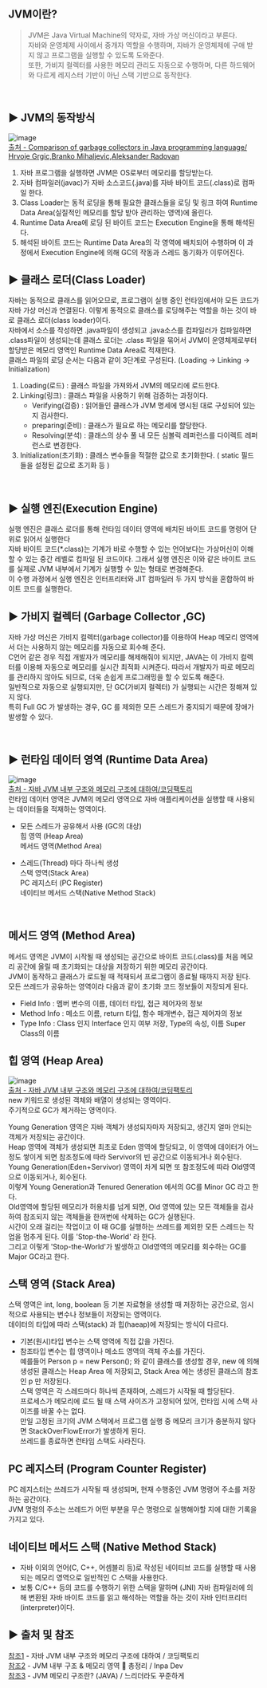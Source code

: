 ## JVM이란?
> JVM은 Java Virtual Machine의 약자로, 자바 가상 머신이라고 부른다.<br>
자바와 운영체제 사이에서 중개자 역할을 수행하며, 자바가 운영체제에 구애 받지 않고 프로그램을 실행할 수 있도록 도와준다.<br>
 또한, 가비지 컬렉터를 사용한 메모리 관리도 자동으로 수행하며, 다른 하드웨어와 다르게 레지스터 기반이 아닌 스택 기반으로 동작한다.<br>

<br>

## ▶️ JVM의 동작방식
![image](https://github.com/zeroempty2/TIL/assets/117061586/187332f6-5ba5-4bee-acde-173de4054dea)<br>
[출처 - Comparison of garbage collectors in Java programming language/ Hrvoje Grgic,Branko Mihaljevic,Aleksander Radovan](https://www.researchgate.net/figure/Visual-representation-of-the-Java-Virtual-Machine-with-key-memory-components-bolded_fig1_326701102)<br>

1. 자바 프로그램을 실행하면 JVM은 OS로부터 메모리를 할당받는다.<br>
2. 자바 컴파일러(javac)가 자바 소스코드(.java)를 자바 바이트 코드(.class)로 컴파일 한다.<br>
3. Class Loader는 동적 로딩을 통해 필요한 클래스들을 로딩 및 링크 하여 Runtime Data Area(실질적인 메모리를 할당 받아 관리하는 영역)에 올린다.<br>
4. Runtime Data Area에 로딩 된 바이트 코드는 Execution Engine을 통해 해석된다.<br>
5. 해석된 바이트 코드는 Runtime Data Area의 각 영역에 배치되어 수행하며 이 과정에서 Execution Engine에 의해 GC의 작동과 스레드 동기화가 이루어진다.<br>



## ▶️ 클래스 로더(Class Loader)

자바는 동적으로 클래스를 읽어오므로, 프로그램이 실행 중인 런타임에서야 모든 코드가 자바 가상 머신과 연결된다. 이렇게 동적으로 클래스를 로딩해주는 역할을 하는 것이 바로 클래스 로더(class loader)이다. <br>
자바에서 소스를 작성하면 .java파일이 생성되고 .java소스를 컴파일러가 컴파일하면 .class파일이 생성되는데 클래스 로더는 .class 파일을 묶어서 JVM이 운영체제로부터 할당받은 메모리 영역인 Runtime Data Area로 적재한다.<br>
클래스 파일의 로딩 순서는 다음과 같이 3단계로 구성된다. (Loading → Linking → Initialization)<br>
1. Loading(로드) : 클래스 파일을 가져와서 JVM의 메모리에 로드한다.<br>
2. Linking(링크) : 클래스 파일을 사용하기 위해 검증하는 과정이다.<br>
    * Verifying(검증) : 읽어들인 클래스가 JVM 명세에 명시된 대로 구성되어 있는지 검사한다.<br>
    * preparing(준비) : 클래스가 필요로 하는 메모리를 할당한다.<br>
    * Resolving(분석) : 클래스의 상수 풀 내 모든 심볼릭 레퍼런스를 다이렉트 레퍼런스로 변경한다.<br>
3. Initialization(초기화) : 클래스 변수들을 적절한 값으로 초기화한다. ( static 필드들을 설정된 값으로 초기화 등 )<br>

<br>

## ▶️ 실행 엔진(Execution Engine)
실행 엔진은 클래스 로더를 통해 런타임 데이터 영역에 배치된 바이트 코드를 명령어 단위로 읽어서 실행한다<br>
자바 바이트 코드(*.class)는 기계가 바로 수행할 수 있는 언어보다는 가상머신이 이해할 수 있는 중간 레벨로 컴파일 된 코드이다. 그래서 실행 엔진은 이와 같은 바이트 코드를 실제로 JVM 내부에서 기계가 실행할 수 있는 형태로 변경해준다.<br>
이 수행 과정에서 실행 엔진은 인터프리터와 JIT 컴파일러 두 가지 방식을 혼합하여 바이트 코드를 실행한다.<br>

## ▶️ 가비지 컬렉터 (Garbage Collector ,GC)
자바 가상 머신은 가비지 컬렉터(garbage collector)를 이용하여 Heap 메모리 영역에서 더는 사용하지 않는 메모리를 자동으로 회수해 준다.<br>
C언어 같은 경우 직접 개발자가 메모리를 해제해줘야 되지만, JAVA는 이 가비지 컬렉터를 이용해 자동으로 메모리를 실시간 최적화 시켜준다. 따라서 개발자가 따로 메모리를 관리하지 않아도 되므로, 더욱 손쉽게 프로그래밍을 할 수 있도록 해준다.<br>
일반적으로 자동으로 실행되지만, 단 GC(가비지 컬렉터) 가 실행되는 시간은 정해져 있지 않다.<br>
특히 Full GC 가 발생하는 경우, GC 를 제외한 모든 스레드가 중지되기 때문에 장애가 발생할 수 있다.<br>

<br>

## ▶️ 런타임 데이터 영역 (Runtime Data Area) 
![image](https://github.com/zeroempty2/TIL/assets/117061586/5a2ee601-ca43-475e-8fb6-c1a8d40915ff)<br>
[출처 - 자바 JVM 내부 구조와 메모리 구조에 대하여/코딩팩토리](https://coding-factory.tistory.com/828)<br>
런타임 데이터 영역은 JVM의 메모리 영역으로 자바 애플리케이션을 실행할 때 사용되는 데이터들을 적재하는 영역이다.

* 모든 스레드가 공유해서 사용 (GC의 대상)<br>
힙 영역 (Heap Area)<br>
메서드 영역(Method Area)<br>
 
* 스레드(Thread) 마다 하나씩 생성<br>
스택 영역(Stack Area)<br>
PC 레지스터 (PC Register)<br>
네이티브 메서드 스택(Native Method Stack)<br>

<br>

## 메서드 영역 (Method Area)
메서드 영역은 JVM이 시작될 때 생성되는 공간으로 바이트 코드(.class)를 처음 메모리 공간에 올릴 때 초기화되는 대상을 저장하기 위한 메모리 공간이다.<br>
JVM이 동작하고 클래스가 로드될 때 적재되서 프로그램이 종료될 때까지 저장 된다.<br>
모든 쓰레드가 공유하는 영역이라 다음과 같이 초기화 코드 정보들이 저장되게 된다.<br>
* Field Info : 멤버 변수의 이름, 데이터 타입, 접근 제어자의 정보<br>
* Method Info : 메소드 이름, return 타입, 함수 매개변수, 접근 제어자의 정보<br>
* Type Info : Class 인지 Interface 인지 여부 저장, Type의 속성, 이름 Super Class의 이름<br>

## 힙 영역 (Heap Area)
![image](https://github.com/zeroempty2/TIL/assets/117061586/1e8fd6b2-9720-4493-89ee-314de9e4474d)<br>
[출처 - 자바 JVM 내부 구조와 메모리 구조에 대하여/코딩팩토리](https://coding-factory.tistory.com/828)<br>
new 키워드로 생성된 객체와 배열이 생성되는 영역이다. <br>
주기적으로 GC가 제거하는 영역이다. <br>

Young Generation 영역은 자바 객체가 생성되자마자 저장되고, 생긴지 얼마 안되는 객체가 저장되는 공간이다. <br>
Heap 영역에 객체가 생성되면 최초로 Eden 영역에 할당되고, 이 영역에 데이터가 어느정도 쌓이게 되면 참조정도에 따라 Servivor의 빈 공간으로 이동되거나 회수된다. <br>
Young Generation(Eden+Servivor) 영역이 차게 되면 또 참조정도에 따라 Old영역으로 이동되거나, 회수된다. <br>
이렇게 Young Generation과 Tenured Generation 에서의 GC를 Minor GC 라고 한다.<br>
Old영역에 할당된 메모리가 허용치를 넘게 되면, Old 영역에 있는 모든 객체들을 검사하여 참조되지 않는 객체들을 한꺼번에 삭제하는 GC가 실행된다.<br>
시간이 오래 걸리는 작업이고 이 때 GC를 실행하는 쓰레드를 제외한 모든 스레드는 작업을 멈추게 된다. 이를 'Stop-the-World' 라 한다. <br>
그리고 이렇게 'Stop-the-World'가 발생하고 Old영역의 메모리를 회수하는 GC를 Major GC라고 한다.<br> 

 ## 스택 영역 (Stack Area)
스택 영역은 int, long, boolean 등 기본 자료형을 생성할 때 저장하는 공간으로, 임시적으로 사용되는 변수나 정보들이 저장되는 영역이다.<br>
데이터의 타입에 따라 스택(stack) 과 힙(haeap)에 저장되는 방식이 다르다.<br>
* 기본(원시)타입 변수는 스택 영역에 직접 값을 가진다.<br>
* 참조타입 변수는 힙 영역이나 메소드 영역의 객체 주소를 가진다.<br>
예를들어 Person p = new Person(); 와 같이 클래스를 생성할 경우, new 에 의해 생성된 클래스는 Heap Area 에 저장되고, Stack Area 에는 생성된 클래스의 참조인 p 만 저장된다.<br>
스택 영역은 각 스레드마다 하나씩 존재하며, 스레드가 시작될 때 할당된다.<br>
프로세스가 메모리에 로드 될 때 스택 사이즈가 고정되어 있어, 런타임 시에 스택 사이즈를 바꿀 수는 없다.<br>
만일 고정된 크기의 JVM 스택에서 프로그램 실행 중 메모리 크기가 충분하지 않다면 StackOverFlowError가 발생하게 된다.<br>
쓰레드를 종료하면 런타임 스택도 사라진다.<br>

 ## PC 레지스터 (Program Counter Register)
PC 레지스터는 쓰레드가 시작될 때 생성되며, 현재 수행중인 JVM 명령어 주소를 저장하는 공간이다.<br>
JVM 명령의 주소는 쓰레드가 어떤 부분을 무슨 명령으로 실행해야할 지에 대한 기록을 가지고 있다.<br>

 ## 네이티브 메서드 스택 (Native Method Stack)
* 자바 이외의 언어(C, C++, 어셈블리 등)로 작성된 네이티브 코드를 실행할 때 사용되는 메모리 영역으로 일반적인 C 스택을 사용한다.
* 보통 C/C++ 등의 코드를 수행하기 위한 스택을 말하며 (JNI) 자바 컴파일러에 의해 변환된 자바 바이트 코드를 읽고 해석하는 역할을 하는 것이 자바 인터프리터(interpreter)이다.

## ▶️ 출처 및 참조
[참조1](https://coding-factory.tistory.com/828) - 자바 JVM 내부 구조와 메모리 구조에 대하여 / 코딩팩토리 <br>
[참조2](https://inpa.tistory.com/entry/JAVA-%E2%98%95-JVM-%EB%82%B4%EB%B6%80-%EA%B5%AC%EC%A1%B0-%EB%A9%94%EB%AA%A8%EB%A6%AC-%EC%98%81%EC%97%AD-%EC%8B%AC%ED%99%94%ED%8E%B8) - JVM 내부 구조 & 메모리 영역 💯 총정리 / Inpa Dev<br>
[참조3](https://steady-coding.tistory.com/305) - JVM 메모리 구조란? (JAVA) / 느리더라도 꾸준하게
